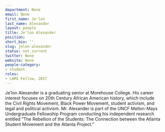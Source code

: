 ```yaml
---
department: None
email: None
first_name: Je'lon
last_name: Alexander
layout: people
title: Je'lon Alexander
position:
short_bio: ''
slug: jelon-alexander
status: not_current
twitter: None
website: None
people-category:
- student
roles:
- LAMI Fellow, 2017
---
```


Je’lon Alexander is a graduating senior at Morehouse College. His career interest focuses on 20th Century African American history, which include the Civil Rights Movement, Black Power Movement, student activism, and legal and political activism. Mr. Alexander is part of the UNCF Mellon-Mays Undergraduate Fellowship Program conducting his independent research entitled “The Rebellion of the Students: The Connection between the Atlanta Student Movement and the Atlanta Project.”
